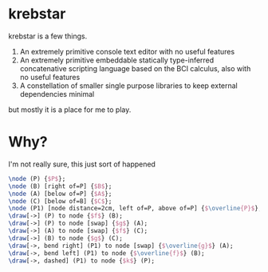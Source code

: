 krebstar
========

krebstar is a few things.

1. An extremely primitive console text editor with no useful features
2. An extremely primitive embeddable statically type-inferred concatenative scripting language based on the BCI calculus, also with no useful features
3. A constellation of smaller single purpose libraries to keep external dependencies minimal

but mostly it is a place for me to play.

Why?
====

I'm not really sure, this just sort of happened



~~~ tikz
\node (P) {$P$};
\node (B) [right of=P] {$B$};
\node (A) [below of=P] {$A$};
\node (C) [below of=B] {$C$};
\node (P1) [node distance=2cm, left of=P, above of=P] {$\overline{P}$};
\draw[->] (P) to node {$f$} (B);
\draw[->] (P) to node [swap] {$g$} (A);
\draw[->] (A) to node [swap] {$f$} (C);
\draw[->] (B) to node {$g$} (C);
\draw[->, bend right] (P1) to node [swap] {$\overline{g}$} (A);
\draw[->, bend left] (P1) to node {$\overline{f}$} (B);
\draw[->, dashed] (P1) to node {$k$} (P);
~~~~~~~~
